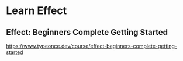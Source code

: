 # Learn Effect

## Effect: Beginners Complete Getting Started

https://www.typeonce.dev/course/effect-beginners-complete-getting-started
